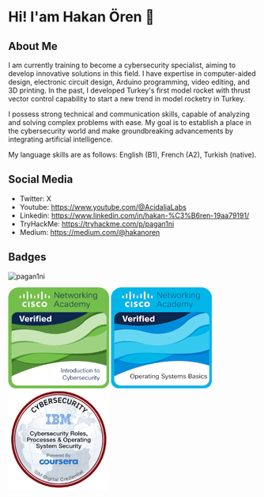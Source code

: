 # Hi! I'am Hakan Ören 👾

## About Me 

I am currently training to become a cybersecurity specialist, aiming to develop innovative solutions in this field. I have expertise in computer-aided design, electronic circuit design, Arduino programming, video editing, and 3D printing. In the past, I developed Turkey's first model rocket with thrust vector control capability to start a new trend in model rocketry in Turkey.

I possess strong technical and communication skills, capable of analyzing and solving complex problems with ease. My goal is to establish a place in the cybersecurity world and make groundbreaking advancements by integrating artificial intelligence.

My language skills are as follows: English (B1), French (A2), Turkish (native).




## Social Media
* Twitter: X
* Youtube: https://www.youtube.com/@AcidaliaLabs
* Linkedin: https://www.linkedin.com/in/hakan-%C3%B6ren-19aa79191/
* TryHackMe: https://tryhackme.com/p/pagan1ni
* Medium: https://medium.com/@hakanoren

## Badges
![pagan1ni](https://github.com/user-attachments/assets/1ef05f6a-6336-4829-b08b-0c770be43885)

<img weight=204 height=204 src="introduction-to-cybersecurity.png"> <img weight=204 height=204 src="operating-systems-basics.png">
<img weight=204 height=204 src="ibm-operating-systems.png"> 
